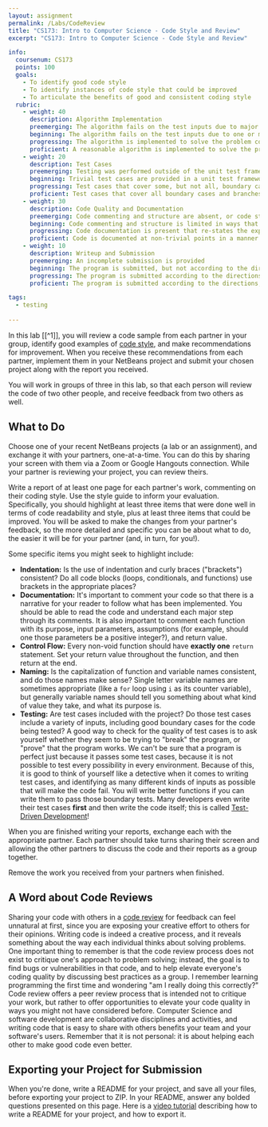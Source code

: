 ```yaml
---
layout: assignment
permalink: /Labs/CodeReview
title: "CS173: Intro to Computer Science - Code Style and Review"
excerpt: "CS173: Intro to Computer Science - Code Style and Review"

info:
  coursenum: CS173
  points: 100
  goals:
    - To identify good code style
    - To identify instances of code style that could be improved
    - To articulate the benefits of good and consistent coding style
  rubric:
    - weight: 40
      description: Algorithm Implementation
      preemerging: The algorithm fails on the test inputs due to major issues, or the program fails to compile and/or run
      beginning: The algorithm fails on the test inputs due to one or more minor issues
      progressing: The algorithm is implemented to solve the problem correctly according to given test inputs, but would fail if executed in a general case due to a minor issue or omission in the algorithm design or implementation
      proficient: A reasonable algorithm is implemented to solve the problem which correctly solves the problem according to the given test inputs, and would be reasonably expected to solve the problem in the general case
    - weight: 20
      description: Test Cases
      preemerging: Testing was performed outside of the unit test framework, or not performed at all
      beginning: Trivial test cases are provided in a unit test framework
      progressing: Test cases that cover some, but not all, boundary cases and branches of the program are provided
      proficient: Test cases that cover all boundary cases and branches of the program are provided
    - weight: 30
      description: Code Quality and Documentation
      preemerging: Code commenting and structure are absent, or code structure departs significantly from best practice, and/or the code departs significantly from the style guide
      beginning: Code commenting and structure is limited in ways that reduce the readability of the program, and/or there are minor departures from the style guide
      progressing: Code documentation is present that re-states the explicit code definitions, and/or code is written that mostly adheres to the style guide
      proficient: Code is documented at non-trivial points in a manner that enhances the readability of the program, and code is written according to the style guide
    - weight: 10
      description: Writeup and Submission
      preemerging: An incomplete submission is provided
      beginning: The program is submitted, but not according to the directions in one or more ways (for example, because it is lacking a readme writeup)
      progressing: The program is submitted according to the directions with a minor omission or correction needed
      proficient: The program is submitted according to the directions, including a readme writeup describing the solution     

tags:
  - testing
  
---
```


In this lab \[[^1]\], you will review a code sample from each partner in your group, identify good examples of [code style](../Style-Guide), and make recommendations for improvement.  When you receive these recommendations from each partner, implement them in your NetBeans project and submit your chosen project along with the report you received.

You will work in groups of three in this lab, so that each person will review the code of two other people, and receive feedback from two others as well.

## What to Do
Choose one of your recent NetBeans projects (a lab or an assignment), and exchange it with your partners, one-at-a-time.  You can do this by sharing your screen with them via a Zoom or Google Hangouts connection.  While your partner is reviewing your project, you can review theirs.

Write a report of at least one page for each partner's work, commenting on their coding style.  Use the style guide to inform your evaluation.  Specifically, you should highlight at least three items that were done well in terms of code readability and style, plus at least three items that could be improved.  You will be asked to make the changes from your partner's feedback, so the more detailed and specific you can be about what to do, the easier it will be for your partner (and, in turn, for you!).  

Some specific items you might seek to highlight include:

* **Indentation:** Is the use of indentation and curly braces ("brackets") consistent?  Do all code blocks (loops, conditionals, and functions) use brackets in the appropriate places?
* **Documentation:** It's important to comment your code so that there is a narrative for your reader to follow what has been implemented.  You should be able to read the code and understand each major step through its comments.  It is also important to comment each function with its purpose, input parameters, assumptions (for example, should one those parameters be a positive integer?), and return value.  
* **Control Flow:** Every non-void function should have **exactly one** `return` statement.  Set your return value throughout the function, and then return at the end.
* **Naming:** Is the capitalization of function and variable names consistent, and do those names make sense?  Single letter variable names are sometimes appropriate (like a `for` loop using `i` as its counter variable), but generally variable names should tell you something about what kind of value they take, and what its purpose is.
* **Testing:** Are test cases included with the project?  Do those test cases include a variety of inputs, including good boundary cases for the code being tested?  A good way to check for the quality of test cases is to ask yourself whether they seem to be trying to "break" the program, or "prove" that the program works.  We can't be sure that a program is perfect just because it passes some test cases, because it is not possible to test every possibility in every environment.  Because of this, it is good to think of yourself like a detective when it comes to writing test cases, and identifying as many different kinds of inputs as possible that will make the code fail.  You will write better functions if you can write them to pass those boundary tests.  Many developers even write their test cases **first** and then write the code itself; this is called [Test-Driven Development](https://en.wikipedia.org/wiki/Test-driven_development)!

When you are finished writing your reports, exchange each with the appropriate partner.  Each partner should take turns sharing their screen and allowing the other partners to discuss the code and their reports as a group together.

Remove the work you received from your partners when finished.

## A Word about Code Reviews

Sharing your code with others in a [code review](https://en.wikipedia.org/wiki/Code_review) for feedback can feel unnatural at first, since you are exposing your creative effort to others for their opinions.  Writing code is indeed a creative process, and it reveals something about the way each individual thinks about solving problems.  One important thing to remember is that the code review process does not exist to critique one's approach to problem solving; instead, the goal is to find bugs or vulnerabilities in that code, and to help elevate everyone's coding quality by discussing best practices as a group.  I remember learning programming the first time and wondering "am I really doing this correctly?"  Code review offers a peer review process that is intended not to critique your work, but rather to offer opportunities to elevate your code quality in ways you might not have considered before.  Computer Science and software development are collaborative disciplines and activities, and writing code that is easy to share with others benefits your team and your software's users.  Remember that it is not personal: it is about helping each other to make good code even better.

## Exporting your Project for Submission

When you're done, write a README for your project, and save all your files, before exporting your project to ZIP.  In your README, answer any bolded questions presented on this page.  Here is a [video tutorial](../Modules/IDE/Module2) describing how to write a README for your project, and how to export it.